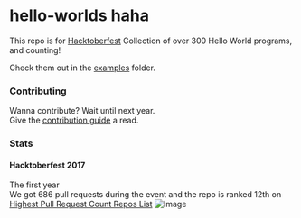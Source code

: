 # hello-worlds haha
This repo is for [Hacktoberfest](https://hacktoberfest.digitalocean.com)
Collection of over 300 Hello World programs, and counting!

Check them out in the [examples](https://github.com/knightking100/hello-worlds/tree/master/examples) folder.
### Contributing
Wanna contribute? Wait until next year.                    
Give the [contribution guide](https://github.com/knightking100/hello-worlds/blob/master/CONTRIBUTING.md#how-to-contribute) a read.
### Stats

#### Hacktoberfest 2017
The first year               
We got 686 pull requests during the event and the repo is ranked 12th on [Highest Pull Request Count Repos List](https://hacktoberfest.digitalocean.com/stats)
![Image](https://i.imgur.com/BN8hu2F.png)
